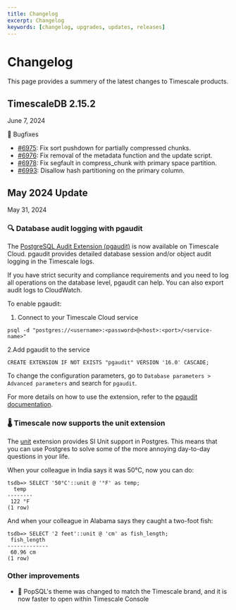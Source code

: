 ```yaml
---
title: Changelog
excerpt: Changelog
keywords: [changelog, upgrades, updates, releases]
---
```


# Changelog

This page provides a summery of the latest changes to Timescale products.

## TimescaleDB 2.15.2

<Label type="date">June 7, 2024</Label>

🐛 Bugfixes

- [#6975](https://github.com/timescale/timescaledb/issues/6975): Fix sort pushdown for partially compressed chunks.
- [#6976](https://github.com/timescale/timescaledb/issues/6976): Fix removal of the metadata function and the update script.
- [#6978](https://github.com/timescale/timescaledb/issues/6978): Fix segfault in compress_chunk with primary space partition.
- [#6993](https://github.com/timescale/timescaledb/issues/6993): Disallow hash partitioning on the primary column.

## May 2024 Update

<Label type="date">May 31, 2024</Label>

### 🔍 Database audit logging with pgaudit

The [PostgreSQL Audit Extension (pgaudit)](https://github.com/pgaudit/pgaudit/) is now available on Timescale Cloud. pgaudit provides detailed database session and/or object audit logging in the Timescale logs.

If you have strict security and compliance requirements and you need to log all operations on the database level, pgaudit can help. You can also export audit logs to CloudWatch.

To enable pgaudit:

1. Connect to your Timescale Cloud service

```
psql -d "postgres://<username>:<password>@<host>:<port>/<service-name>"
```

2.Add pgaudit to the service

```
CREATE EXTENSION IF NOT EXISTS "pgaudit" VERSION '16.0' CASCADE;
```

To change the configuration parameters, go to `Database parameters > Advanced parameters` and search for `pgaudit`.

For more details on how to use the extension, refer to the [pgaudit documentation](https://github.com/pgaudit/pgaudit/).

### 🌡 Timescale now supports the unit extension

The [unit](https://github.com/df7cb/postgresql-unit) extension provides SI Unit support in Postgres. This means that you can use Postgres to solve some of the more annoying day-to-day questions in your life.

When your colleague in India says it was 50°C, now you can do:

```
tsdb=> SELECT '50°C'::unit @ '°F' as temp;
  temp
--------
 122 °F
(1 row)
```

And when your colleague in Alabama says they caught a two-foot fish:

```
tsdb=> SELECT '2 feet'::unit @ 'cm' as fish_length;
 fish_length
-------------
 60.96 cm
(1 row)
```

### Other improvements

- 🎨 PopSQL's theme was changed to match the Timescale brand, and it is now faster to open within Timescale Console
